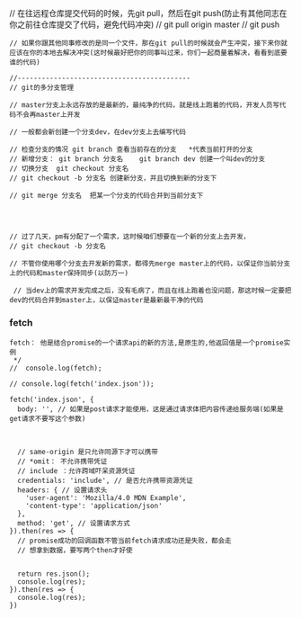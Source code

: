  // 在往远程仓库提交代码的时候，先git pull，然后在git push(防止有其他同志在你之前往仓库提交了代码，避免代码冲突)
    // git pull origin master
    // git push

    // 如果你跟其他同事修改的是同一个文件，那在git pull的时候就会产生冲突，接下来你就应该在你的本地去解决冲突(这时候最好把你的同事叫过来，你们一起商量着解决，看看到底要谁的代码)

    //-------------------------------------------
    // git的多分支管理

    // master分支上永远存放的是最新的，最纯净的代码，就是线上跑着的代码，开发人员写代码不会再master上开发

    // 一般都会新创建一个分支dev，在dev分支上去编写代码

    // 检查分支的情况 git branch 查看当前存在的分支   *代表当前打开的分支
    // 新增分支： git branch 分支名    git branch dev 创建一个叫dev的分支
    // 切换分支  git checkout 分支名 
    // git checkout -b 分支名 创建新分支，并且切换到新的分支下

    // git merge 分支名  把某一个分支的代码合并到当前分支下

    


    // 过了几天，pm有分配了一个需求，这时候咱们想要在一个新的分支上去开发，
    // git checkout -b 分支名

    // 不管你使用哪个分支去开发新的需求，都得先merge master上的代码，以保证你当前分支上的代码和master保持同步(以防万一)

     // 当dev上的需求开发完成之后，没有毛病了，而且在线上跑着也没问题，那这时候一定要把dev的代码合并到master上，以保证master是最新最干净的代码
### fetch

    fetch： 他是结合promise的一个请求api的新的方法,是原生的,他返回值是一个promise实例
     */
    //  console.log(fetch);

    // console.log(fetch('index.json'));

    fetch('index.json', {
      body: '', // 如果是post请求才能使用，这是通过请求体把内容传递给服务端(如果是get请求不要写这个参数)



      // same-origin 是只允许同源下才可以携带
      // *omit： 不允许携带凭证
      // include ：允许跨域吓呆资源凭证
      credentials: 'include', // 是否允许携带资源凭证
      headers: { // 设置请求头
        'user-agent': 'Mozilla/4.0 MDN Example',
        'content-type': 'application/json'
      },
      method: 'get', // 设置请求方式
    }).then(res => {
      // promise成功的回调函数不管当前fetch请求成功还是失败，都会走
      // 想拿到数据，要写两个then才好使


      return res.json();
      console.log(res);
    }).then(res => {
      console.log(res);
    })